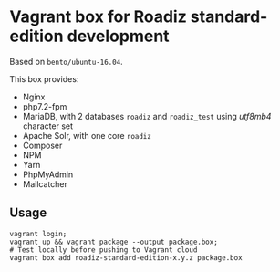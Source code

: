 # Vagrant box for Roadiz standard-edition development

Based on `bento/ubuntu-16.04`.

This box provides:

- Nginx
- php7.2-fpm
- MariaDB, with 2 databases `roadiz` and `roadiz_test` using *utf8mb4* character set
- Apache Solr, with one core `roadiz`
- Composer
- NPM
- Yarn
- PhpMyAdmin
- Mailcatcher

## Usage

```shell
vagrant login;
vagrant up && vagrant package --output package.box;
# Test locally before pushing to Vagrant cloud
vagrant box add roadiz-standard-edition-x.y.z package.box
```